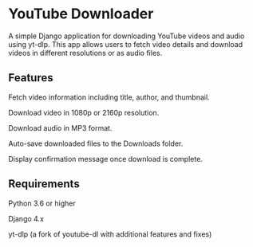 # YouTube Downloader
A simple Django application for downloading YouTube videos and audio using yt-dlp. This app allows users to fetch video details and download videos in different resolutions or as audio files.

## Features
Fetch video information including title, author, and thumbnail.

Download video in 1080p or 2160p resolution.

Download audio in MP3 format.

Auto-save downloaded files to the Downloads folder.

Display confirmation message once download is complete.

## Requirements
Python 3.6 or higher

Django 4.x

yt-dlp (a fork of youtube-dl with additional features and fixes)